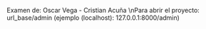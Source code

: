 Examen de: Oscar Vega - Cristian Acuña
\nPara abrir el proyecto: url_base/admin 
			(ejemplo (localhost): 127.0.0.1:8000/admin)
